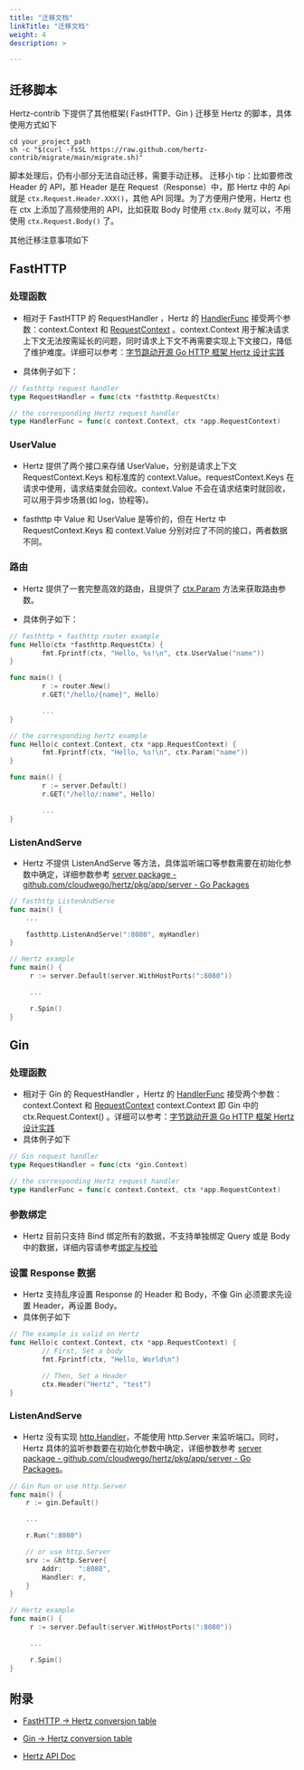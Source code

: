 ```yaml
---
title: "迁移文档"
linkTitle: "迁移文档"
weight: 4
description: >

---
```


## 迁移脚本

Hertz-contrib 下提供了其他框架( FastHTTP、Gin ) 迁移至 Hertz 的脚本，具体使用方式如下

```shell
cd your_project_path
sh -c "$(curl -fsSL https://raw.github.com/hertz-contrib/migrate/main/migrate.sh)"
```

脚本处理后，仍有小部分无法自动迁移，需要手动迁移。
迁移小 tip：比如要修改 Header 的 API，那 Header 是在 Request（Response）中，那 Hertz 中的 Api 就是 `ctx.Request.Header.XXX()`，其他 API 同理。为了方便用户使用，Hertz 也在 ctx 上添加了高频使用的 API，比如获取 Body 时使用 `ctx.Body` 就可以，不用使用 `ctx.Request.Body()` 了。

其他迁移注意事项如下

## FastHTTP

### 处理函数

- 相对于 FastHTTP 的 RequestHandler ，Hertz 的 [HandlerFunc](https://pkg.go.dev/github.com/cloudwego/hertz@v0.4.1/pkg/app#HandlerFunc) 接受两个参数：context.Context 和 [RequestContext](https://pkg.go.dev/github.com/cloudwego/hertz@v0.4.1/pkg/app#RequestContext) 。context.Context 用于解决请求上下文无法按需延长的问题，同时请求上下文不再需要实现上下文接口，降低了维护难度。详细可以参考：[字节跳动开源 Go HTTP 框架 Hertz 设计实践](https://www.cloudwego.io/zh/blog/2022/06/21/%E5%AD%97%E8%8A%82%E8%B7%B3%E5%8A%A8%E5%BC%80%E6%BA%90-go-http-%E6%A1%86%E6%9E%B6-hertz-%E8%AE%BE%E8%AE%A1%E5%AE%9E%E8%B7%B5/#%E5%BA%94%E7%94%A8%E5%B1%82)

- 具体例子如下：

```Go
// fasthttp request handler
type RequestHandler = func(ctx *fasthttp.RequestCtx)

// the corresponding Hertz request handler
type HandlerFunc = func(c context.Context, ctx *app.RequestContext)
```

### UserValue

- Hertz 提供了两个接口来存储 UserValue，分别是请求上下文 RequestContext.Keys 和标准库的 context.Value。requestContext.Keys 在请求中使用，请求结束就会回收。context.Value 不会在请求结束时就回收，可以用于异步场景(如 log，协程等)。

- fasthttp 中 Value 和 UserValue 是等价的，但在 Hertz 中 RequestContext.Keys 和 context.Value 分别对应了不同的接口，两者数据不同。

### 路由

- Hertz 提供了一套完整高效的路由，且提供了 [ctx.Param](https://pkg.go.dev/github.com/cloudwego/hertz@v0.4.1/pkg/app#RequestContext.Param) 方法来获取路由参数。

- 具体例子如下：

```Go
// fasthttp + fasthttp router example
func Hello(ctx *fasthttp.RequestCtx) {
        fmt.Fprintf(ctx, "Hello, %s!\n", ctx.UserValue("name"))
}

func main() {
        r := router.New()
        r.GET("/hello/{name}", Hello)

        ...
}
```

```Go
// the corresponding hertz example
func Hello(c context.Context, ctx *app.RequestContext) {
        fmt.Fprintf(ctx, "Hello, %s!\n", ctx.Param("name"))
}

func main() {
        r := server.Default()
        r.GET("/hello/:name", Hello)

        ...
}
```

### ListenAndServe

- Hertz 不提供 ListenAndServe 等方法，具体监听端口等参数需要在初始化参数中确定，详细参数参考 [server package - github.com/cloudwego/hertz/pkg/app/server - Go Packages](https://pkg.go.dev/github.com/cloudwego/hertz@v0.4.1/pkg/app/server#New)

```Go
// fasthttp ListenAndServe
func main() {
    ...

    fasthttp.ListenAndServe(":8080", myHandler)
}
```

```Go
// Hertz example
func main() {
     r := server.Default(server.WithHostPorts(":8080"))

     ...

     r.Spin()
}
```

## Gin

### 处理函数

- 相对于 Gin 的 RequestHandler ，Hertz 的 [HandlerFunc](https://pkg.go.dev/github.com/cloudwego/hertz@v0.4.1/pkg/app#HandlerFunc) 接受两个参数：context.Context 和 [RequestContext](https://pkg.go.dev/github.com/cloudwego/hertz@v0.4.1/pkg/app#RequestContext) context.Context 即 Gin 中的 ctx.Request.Context() 。详细可以参考：[字节跳动开源 Go HTTP 框架 Hertz 设计实践](https://www.cloudwego.io/zh/blog/2022/06/21/%E5%AD%97%E8%8A%82%E8%B7%B3%E5%8A%A8%E5%BC%80%E6%BA%90-go-http-%E6%A1%86%E6%9E%B6-hertz-%E8%AE%BE%E8%AE%A1%E5%AE%9E%E8%B7%B5/#%E5%BA%94%E7%94%A8%E5%B1%82)
- 具体例子如下

```Go
// Gin request handler
type RequestHandler = func(ctx *gin.Context)

// the corresponding Hertz request handler
type HandlerFunc = func(c context.Context, ctx *app.RequestContext)
```

### 参数绑定

- Hertz 目前只支持 Bind 绑定所有的数据，不支持单独绑定 Query 或是 Body 中的数据，详细内容请参考[绑定与校验](https://www.cloudwego.io/zh/docs/hertz/tutorials/basic-feature/binding-and-validate/#%E6%94%AF%E6%8C%81%E7%9A%84-tag-%E5%8F%8A%E5%8F%82%E6%95%B0%E7%BB%91%E5%AE%9A%E4%BC%98%E5%85%88%E7%BA%A7)

### 设置 Response 数据

- Hertz 支持乱序设置 Response 的 Header 和 Body，不像 Gin 必须要求先设置 Header，再设置 Body。
- 具体例子如下

```Go
// The example is valid on Hertz
func Hello(c context.Context, ctx *app.RequestContext) {
        // First, Set a body
        fmt.Fprintf(ctx, "Hello, World\n")

        // Then, Set a Header
        ctx.Header("Hertz", "test")
}
```

### ListenAndServe

- Hertz 没有实现 [http.Handler](https://pkg.go.dev/net/http#Handler)，不能使用 http.Server 来监听端口。同时，Hertz 具体的监听参数要在初始化参数中确定，详细参数参考 [server package - github.com/cloudwego/hertz/pkg/app/server - Go Packages](https://pkg.go.dev/github.com/cloudwego/hertz@v0.4.1/pkg/app/server#New)。

```Go
// Gin Run or use http.Server
func main() {
    r := gin.Default()

    ...

    r.Run(":8080")

    // or use http.Server
    srv := &http.Server{
        Addr:    ":8080",
        Handler: r,
    }
}
```

```Go
// Hertz example
func main() {
     r := server.Default(server.WithHostPorts(":8080"))

     ...

     r.Spin()
}
```

## 附录

- [FastHTTP -> Hertz conversion table](https://github.com/hertz-contrib/migrate/blob/main/fasthttp_to_hertz.md)

- [Gin -> Hertz conversion table](https://github.com/hertz-contrib/migrate/blob/main/gin_to_hertz.md)

- [Hertz API Doc](https://pkg.go.dev/github.com/cloudwego/hertz)
